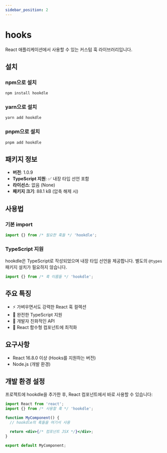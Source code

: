 ```yaml
---
sidebar_position: 2
---
```


# hooks

React 애플리케이션에서 사용할 수 있는 커스텀 훅 라이브러리입니다.

## 설치

### npm으로 설치

```bash
npm install hookdle
```

### yarn으로 설치

```bash
yarn add hookdle
```

### pnpm으로 설치

```bash
pnpm add hookdle
```

## 패키지 정보

- **버전**: 1.0.9
- **TypeScript 지원**: ✅ 내장 타입 선언 포함
- **라이선스**: 없음 (None)
- **패키지 크기**: 88.1 kB (압축 해제 시)

## 사용법

### 기본 import

```typescript
import {} from /* 필요한 훅들 */ 'hookdle';
```

### TypeScript 지원

hookdle은 TypeScript로 작성되었으며 내장 타입 선언을 제공합니다. 별도의 `@types` 패키지 설치가 필요하지 않습니다.

```typescript
import {} from /* 훅 이름들 */ 'hookdle';
```

## 주요 특징

- ⚡ 가벼우면서도 강력한 React 훅 컬렉션
- 📘 완전한 TypeScript 지원
- 🔧 개발자 친화적인 API
- 🎯 React 함수형 컴포넌트에 최적화

## 요구사항

- React 16.8.0 이상 (Hooks를 지원하는 버전)
- Node.js (개발 환경)

## 개발 환경 설정

프로젝트에 hookdle을 추가한 후, React 컴포넌트에서 바로 사용할 수 있습니다:

```jsx
import React from 'react';
import {} from /* 사용할 훅 */ 'hookdle';

function MyComponent() {
  // hookdle의 훅들을 여기서 사용

  return <div>{/* 컴포넌트 JSX */}</div>;
}

export default MyComponent;
```

